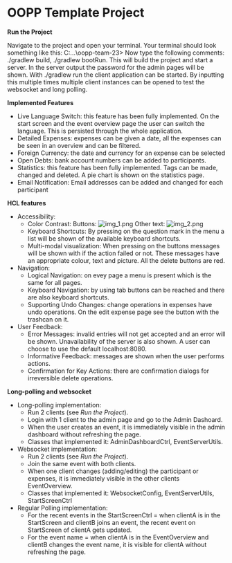 # OOPP Template Project

**Run the Project**

Navigate to the project and open your terminal.
Your terminal should look something like this: C:\...\oopp-team-23>
Now type the following comments:
./gradlew build, ./gradlew bootRun. This will build the project and start a server.
In the server output the password for the admin pages will be shown.
With ./gradlew run the client application can be started.
By inputting this multiple times multiple client instances
can be opened to test the websocket and long polling.

**Implemented Features**

- Live Language Switch: this feature has been fully implemented. On the start screen and the event
  overview page the user can switch the language. This is persisted through the whole application.
- Detailed Expenses: expenses can be given a date, all the expenses can be seen in an overview
  and can be filtered.
- Foreign Currency: the date and currency for an expense can be selected
- Open Debts: bank account numbers can be added to participants.
- Statistics: this feature has been fully implemented. Tags can be made, changed and deleted.
  A pie chart is shown on the statistics page.
- Email Notification: Email addresses can be added and changed for each participant

**HCL features**

- Accessibility:
    - Color Contrast:
      Buttons: ![img_1.png](img_1.png)
      Other text: ![img_2.png](img_2.png)
    - Keyboard Shortcuts:
      By pressing on the question mark in the menu a list will be shown of the available keyboard shortcuts.
    - Multi-modal visualization:
      When pressing on the buttons messages will be shown with if the action failed or not. These messages
      have an appropriate colour, text and picture. All the delete buttons are red.
- Navigation:
    - Logical Navigation: on evey page a menu is present which is the same for all pages.
    - Keyboard Navigation: by using tab buttons can be reached and there are also keyboard shortcuts.
    - Supporting Undo Changes: change operations in expenses have undo operations. On the edit
      expense page see the button with the trashcan on it.
- User Feedback:
    - Error Messages: invalid entries will not get accepted and an error will be shown. Unavailability
      of the server is also shown. A user can choose to use the default localhost:8080.
    - Informative Feedback: messages are shown when the user performs actions.
    - Confirmation for Key Actions: there are confirmation dialogs for irreversible delete operations.


**Long-polling and websocket**

- Long-polling implementation:
  - Run 2 clients (see _Run the Project_).
  - Login with 1 client to the admin page and go to the Admin Dashoard.
  - When the user creates an event, it is immediately visible in the admin dashboard without refreshing the page.
  - Classes that implemented it: AdminDashboardCtrl, EventServerUtils.
- Websocket implementation:
  - Run 2 clients (see _Run the Project_).
  - Join the same event with both clients. 
  - When one client changes (adding/editing) the participant or expenses, it is immediately visible in the other clients EventOverview.
  - Classes that implemented it: WebsocketConfig, EventServerUtils, StartScreenCtrl
- Regular Polling implementation:
  - For the recent events in the StartScreenCtrl = when clientA is in the StartScreen and clientB joins an event, the recent event on StartScreen of clientA gets updated.  
  - For the event name = when clientA is in the EventOverview and clientB changes the event name, it is visible for clientA without refreshing the page.



